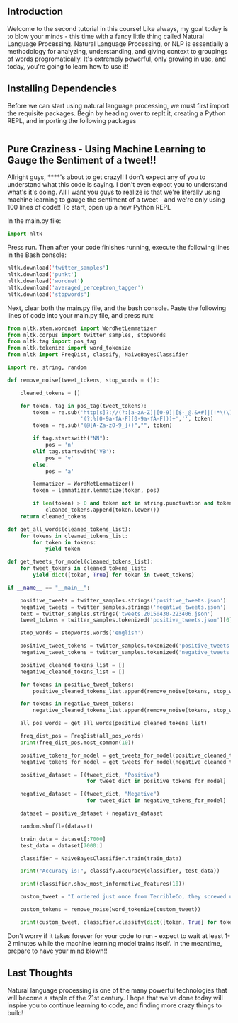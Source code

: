 ## Introduction
Welcome to the second tutorial in this course! Like always, my goal today is to blow your minds - this time with a fancy little thing called Natural Language Processing. Natural Language Processing, or NLP is essentially a methodology for analyzing, understanding, and giving context to groupings of words progromatically. It's extremely powerful, only growing in use, and today, you're going to learn how to use it!

## Installing Dependencies
Before we can start using natural language processing, we must first import the requisite packages. Begin by heading over to replt.it, creating a Python REPL, and importing the following packages

```python

```

## Pure Craziness - Using Machine Learning to Gauge the Sentiment of a tweet!!
Allright guys, ****'s about to get crazy!! I don't expect any of you to understand what this code is saying. I don't even expect you to understand what's it's doing. All I want you guys to realize is that we're literally using machine learning to gauge the sentiment of a tweet - and we're only using 100 lines of code!! To start, open up a new Python REPL

In the main.py file:
```python
import nltk
```

Press run. Then after your code finishes running, execute the following lines in the Bash console:
```bash
nltk.download('twitter_samples')
nltk.download('punkt')
nltk.download('wordnet')
nltk.download('averaged_perceptron_tagger')
nltk.download('stopwords')
```

Next, clear both the main.py file, and the bash console. Paste the following lines of code into your main.py file, and press run:

```python
from nltk.stem.wordnet import WordNetLemmatizer
from nltk.corpus import twitter_samples, stopwords
from nltk.tag import pos_tag
from nltk.tokenize import word_tokenize
from nltk import FreqDist, classify, NaiveBayesClassifier

import re, string, random

def remove_noise(tweet_tokens, stop_words = ()):

    cleaned_tokens = []

    for token, tag in pos_tag(tweet_tokens):
        token = re.sub('http[s]?://(?:[a-zA-Z]|[0-9]|[$-_@.&+#]|[!*\(\),]|'\
                       '(?:%[0-9a-fA-F][0-9a-fA-F]))+','', token)
        token = re.sub("(@[A-Za-z0-9_]+)","", token)

        if tag.startswith("NN"):
            pos = 'n'
        elif tag.startswith('VB'):
            pos = 'v'
        else:
            pos = 'a'

        lemmatizer = WordNetLemmatizer()
        token = lemmatizer.lemmatize(token, pos)

        if len(token) > 0 and token not in string.punctuation and token.lower() not in stop_words:
            cleaned_tokens.append(token.lower())
    return cleaned_tokens

def get_all_words(cleaned_tokens_list):
    for tokens in cleaned_tokens_list:
        for token in tokens:
            yield token

def get_tweets_for_model(cleaned_tokens_list):
    for tweet_tokens in cleaned_tokens_list:
        yield dict([token, True] for token in tweet_tokens)

if __name__ == "__main__":

    positive_tweets = twitter_samples.strings('positive_tweets.json')
    negative_tweets = twitter_samples.strings('negative_tweets.json')
    text = twitter_samples.strings('tweets.20150430-223406.json')
    tweet_tokens = twitter_samples.tokenized('positive_tweets.json')[0]

    stop_words = stopwords.words('english')

    positive_tweet_tokens = twitter_samples.tokenized('positive_tweets.json')
    negative_tweet_tokens = twitter_samples.tokenized('negative_tweets.json')

    positive_cleaned_tokens_list = []
    negative_cleaned_tokens_list = []

    for tokens in positive_tweet_tokens:
        positive_cleaned_tokens_list.append(remove_noise(tokens, stop_words))

    for tokens in negative_tweet_tokens:
        negative_cleaned_tokens_list.append(remove_noise(tokens, stop_words))

    all_pos_words = get_all_words(positive_cleaned_tokens_list)

    freq_dist_pos = FreqDist(all_pos_words)
    print(freq_dist_pos.most_common(10))

    positive_tokens_for_model = get_tweets_for_model(positive_cleaned_tokens_list)
    negative_tokens_for_model = get_tweets_for_model(negative_cleaned_tokens_list)

    positive_dataset = [(tweet_dict, "Positive")
                         for tweet_dict in positive_tokens_for_model]

    negative_dataset = [(tweet_dict, "Negative")
                         for tweet_dict in negative_tokens_for_model]

    dataset = positive_dataset + negative_dataset

    random.shuffle(dataset)

    train_data = dataset[:7000]
    test_data = dataset[7000:]

    classifier = NaiveBayesClassifier.train(train_data)

    print("Accuracy is:", classify.accuracy(classifier, test_data))

    print(classifier.show_most_informative_features(10))

    custom_tweet = "I ordered just once from TerribleCo, they screwed up, never used the app again."

    custom_tokens = remove_noise(word_tokenize(custom_tweet))

    print(custom_tweet, classifier.classify(dict([token, True] for token in custom_tokens)))
```

Don't worry if it takes forever for your code to run - expect to wait at least 1-2 minutes while the machine learning model trains itself. In the meantime, prepare to have your mind blown!!

## Last Thoughts
Natural language processing is one of the many powerful technologies that will become a staple of the 21st century. I hope that we've done today will inspire you to continue learning to code, and finding more crazy things to build!

